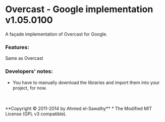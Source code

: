 Overcast - Google implementation v1.05.0100
===========================================

A façade implementation of Overcast for Google.

### Features:

  Same as Overcast

### Developers' notes:

  + You have to manually download the libraries and import them into your project, for now.


<br>
<br>
**Copyright &copy; 2011-2014 by Ahmed el-Sawalhy**
 * The Modified MIT License (GPL v3 compatible).
